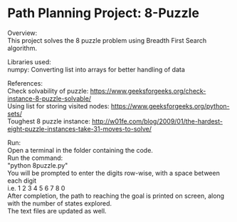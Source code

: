 # Path Planning Project: 8-Puzzle

Overview:\
This project solves the 8 puzzle problem using Breadth First Search algorithm. 

Libraries used:\
numpy: Converting list into arrays for better handling of data

References:\
Check solvability of puzzle: https://www.geeksforgeeks.org/check-instance-8-puzzle-solvable/ \
Using list for storing visited nodes: https://www.geeksforgeeks.org/python-sets/ \
Toughest 8 puzzle instance: http://w01fe.com/blog/2009/01/the-hardest-eight-puzzle-instances-take-31-moves-to-solve/ 

Run:\
Open a terminal in the folder containing the code.\
Run the command:\
"python 8puzzle.py"\
You will be prompted to enter the digits row-wise, with a space between each digit\
i.e. 1 2 3 4 5 6 7 8 0\
After completion, the path to reaching the goal is printed on screen, along with the number of states explored.\
The text files are updated as well.
